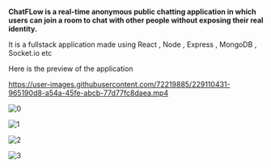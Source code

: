 **ChatFLow is a real-time anonymous public chatting application in which users can join a room to chat with other people without exposing their real identity.**

 It is a fullstack application made using React , Node , Express , MongoDB , Socket.io  etc 


Here is the preview of the application

https://user-images.githubusercontent.com/72219885/229110431-965190d8-a54a-45fe-abcb-77d77fc8daea.mp4

![0](https://user-images.githubusercontent.com/72219885/229113183-c4c17427-3fdf-48d9-82de-6ad420f4a4c3.png)


![1](https://user-images.githubusercontent.com/72219885/229112933-e597a86b-6cdc-466c-95bf-7c36149899a9.png)


![2](https://user-images.githubusercontent.com/72219885/229112963-8ea61e86-4a7f-42c8-95e0-90107aa2435b.png)

![3](https://user-images.githubusercontent.com/72219885/229112977-7d86639d-75f2-4d3e-99f6-b6d9cbe58509.png)
